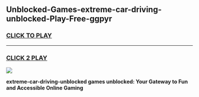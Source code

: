 
## Unblocked-Games-extreme-car-driving-unblocked-Play-Free-ggpyr
<h3>
<a href="https://premium76.site?title=extreme-car-driving-unblocked&ref=18A1">CLICK TO PLAY</a></h3>
<hr>

<h3>
<a href="https://premium76.site?title=extreme-car-driving-unblocked&ref=18A1">CLICK 2 PLAY</a>
  
</h3>

<a href="https://premium76.site?title=extreme-car-driving-unblocked&ref=18A1"><img src="https://clearcache.store/games.png"></a>


**extreme-car-driving-unblocked games unblocked: Your Gateway to Fun and Accessible Online Gaming**

